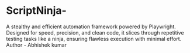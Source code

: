 # ScriptNinja-
A stealthy and efficient automation framework powered by Playwright. Designed for speed, precision, and clean code, it slices through repetitive testing tasks like a ninja, ensuring flawless execution with minimal effort.<br>
Author - Abhishek kumar
